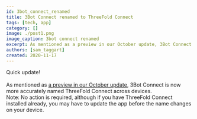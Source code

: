 ```yaml
---
id: 3bot_connect_renamed
title: 3Bot Connect renamed to ThreeFold Connect 
tags: [tech, app]
category: []
image: ./post1.png
image_caption: 3bot connect renamed
excerpt: As mentioned as a preview in our October update, 3Bot Connect is now more accurately named ThreeFold Connect across devices.
authors: [sam_taggart]
created: 2020-11-17
---
```


Quick update!
<br/>
<br/>
As mentioned as [a preview in our October update](https://wiki.threefold.io/#/threefold_update_oct2020?id=_3bot-connect-app-updates-coming-in-november), 3Bot Connect is now more accurately named ThreeFold Connect across devices.
<br/>
Note: No action is required, although if you have ThreeFold Connect installed already, you may have to update the app before the name changes on your device.
